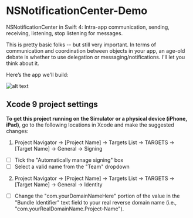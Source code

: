 # NSNotificationCenter-Demo
NSNotificationCenter in Swift 4: Intra-app communication, sending, receiving, listening, stop listening for messages.

This is pretty basic folks -- but still very important. In terms of communication and coordination between objects in your app, an age-old debate is whether to use delegation or messaging/notifications. I'll let you think about it.

Here’s the app we'll build:

![alt text][logo1]

[logo1]: http://iosbrain.com/wp-content/uploads/2018/02/NSNotificationCenter.gif "App demonstrating notifications"

## Xcode 9 project settings
**To get this project running on the Simulator or a physical device (iPhone, iPad)**, go to the following locations in Xcode and make the suggested changes:

1. Project Navigator -> [Project Name] -> Targets List -> TARGETS -> [Target Name] -> General -> Signing
- [ ] Tick the "Automatically manage signing" box
- [ ] Select a valid name from the "Team" dropdown
  
2. Project Navigator -> [Project Name] -> Targets List -> TARGETS -> [Target Name] -> General -> Identity
- [ ] Change the "com.yourDomainNameHere" portion of the value in the "Bundle Identifier" text field to your real reverse domain name (i.e., "com.yourRealDomainName.Project-Name").


